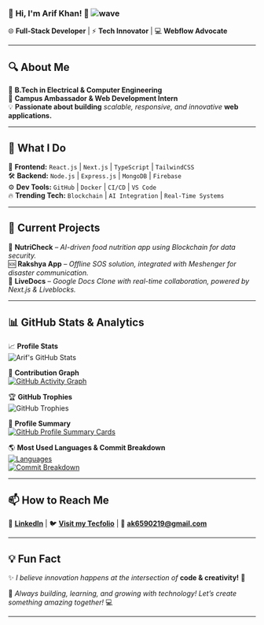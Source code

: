 
### 🚀 **Hi, I'm Arif Khan!** 👋 ![wave](https://raw.githubusercontent.com/arif6371/arif6371/main/wave.gif)  

🌐 **Full-Stack Developer** | ⚡ **Tech Innovator** | 💻 **Webflow Advocate**  

---

## 🔍 **About Me**  
🏫 **B.Tech in Electrical & Computer Engineering**  
💼 **Campus Ambassador & Web Development Intern**  
💡 **Passionate about building** _scalable, responsive, and innovative_ **web applications.**  

---

## 🚀 **What I Do**  
🎨 **Frontend:** `React.js` | `Next.js` | `TypeScript` | `TailwindCSS`  
🛠 **Backend:** `Node.js` | `Express.js` | `MongoDB` | `Firebase`  
⚙️ **Dev Tools:** `GitHub` | `Docker` | `CI/CD` | `VS Code`  
🔥 **Trending Tech:** `Blockchain` | `AI Integration` | `Real-Time Systems`  

---

## 🌟 **Current Projects**  
📂 **NutriCheck** – _AI-driven food nutrition app using Blockchain for data security._  
🆘 **Rakshya App** – _Offline SOS solution, integrated with Meshenger for disaster communication._  
📜 **LiveDocs** – _Google Docs Clone with real-time collaboration, powered by Next.js & Liveblocks._  

---

## 📊 **GitHub Stats & Analytics**  

📈 **Profile Stats**  
![Arif's GitHub Stats](https://github-readme-stats.vercel.app/api?username=arif6371&show_icons=true&theme=radical&count_private=true&hide_border=true)  

📜 **Contribution Graph**  
[![GitHub Activity Graph](https://github-readme-activity-graph.cyclic.app/graph?username=arif6371&theme=react-dark)](https://github.com/ashutosh00710/github-readme-activity-graph)  

🏆 **GitHub Trophies**  
![GitHub Trophies](https://github-profile-trophy.vercel.app/?username=arif6371&theme=radical&no-frame=true&margin-w=10)  

📄 **Profile Summary**  
[![GitHub Profile Summary Cards](https://github-profile-summary-cards.vercel.app/api/cards/profile-details?username=arif6371&theme=radical)](https://github.com/vn7n24fzkq/github-profile-summary-cards)  

🌎 **Most Used Languages & Commit Breakdown**  
[![Languages](https://github-profile-summary-cards.vercel.app/api/cards/repos-per-language?username=arif6371&theme=radical)](https://github.com/arif6371/)  
[![Commit Breakdown](https://github-profile-summary-cards.vercel.app/api/cards/most-commit-language?username=arif6371&theme=radical)](https://github.com/arif6371/)  

---

## 📫 **How to Reach Me**  
🔗 **[LinkedIn](https://www.linkedin.com/in/arif-khan313/)** | 🐦 **[Visit my Tecfolio](https://arif-s-portfolio.vercel.app/)** | 📩 **ak6590219@gmail.com**  

---

## 💡 **Fun Fact**  
✨ _I believe innovation happens at the intersection of_ **code & creativity!** 🚀  

🔧 _Always building, learning, and growing with technology! Let’s create something amazing together!_ 💻  

---
